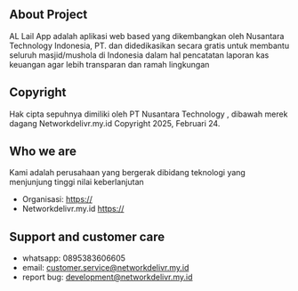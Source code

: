 ## About Project

AL Lail App adalah aplikasi web based yang dikembangkan oleh Nusantara Technology Indonesia, PT. dan didedikasikan secara gratis untuk membantu seluruh masjid/mushola di Indonesia dalam hal pencatatan laporan kas keuangan agar lebih transparan dan ramah lingkungan

## Copyright

Hak cipta sepuhnya dimiliki oleh PT Nusantara Technology , dibawah merek dagang Networkdelivr.my.id
Copyright 2025, Februari 24.

## Who we are

Kami adalah perusahaan yang bergerak dibidang teknologi yang menjunjung tinggi nilai keberlanjutan

-   Organisasi: [https://](https://bektinuswantara.org/)
-   Networkdelivr.my.id [https://](https://networkdelivr.my.id/)

## Support and customer care

-   whatsapp: 0895383606605
-   email: customer.service@networkdelivr.my.id
-   report bug: development@networkdelivr.my.id
